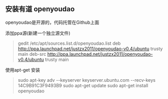 ## 安装有道 openyoudao

openyoudao是开源的，代码托管在Github上面

添加ppa源(新建一个独立源文件)
>gedit /etc/apt/sources.list.d/openyoudao.list
deb http://ppa.launchpad.net/justzx2011/openyoudao-v0.4/ubuntu trusty main 
deb-src http://ppa.launchpad.net/justzx2011/openyoudao-v0.4/ubuntu trusty main

使用apt-get 安装
>sudo apt-key adv --keyserver keyserver.ubuntu.com --recv-keys  14C9B91C3F9493B9
sudo apt-get update 
sudo apt-get install openyoudao